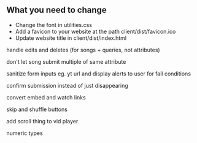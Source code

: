 ## What you need to change

- Change the font in utilities.css
- Add a favicon to your website at the path client/dist/favicon.ico
- Update website title in client/dist/index.html


handle edits and deletes (for songs + queries, not attributes)

don't let song submit multiple of same attribute

sanitize form inputs eg. yt url and display alerts to user for fail conditions

confirm submission instead of just disappearing

convert embed and watch links

skip and shuffle buttons

add scroll thing to vid player

numeric types